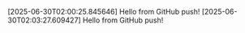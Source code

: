 [2025-06-30T02:00:25.845646] Hello from GitHub push!
[2025-06-30T02:03:27.609427] Hello from GitHub push!
